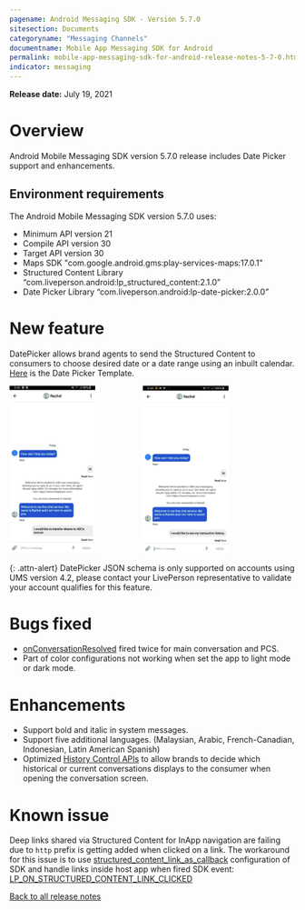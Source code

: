 ```yaml
---
pagename: Android Messaging SDK - Version 5.7.0
sitesection: Documents
categoryname: "Messaging Channels"
documentname: Mobile App Messaging SDK for Android
permalink: mobile-app-messaging-sdk-for-android-release-notes-5-7-0.html
indicator: messaging
---
```


**Release date:** July 19, 2021

# Overview

Android Mobile Messaging SDK version 5.7.0 release includes Date Picker support and enhancements.

## Environment requirements

The Android Mobile Messaging SDK version 5.7.0 uses:

- Minimum API version 21
- Compile API version 30
- Target API version 30
- Maps SDK "com.google.android.gms:play-services-maps:17.0.1"
- Structured Content Library “com.liveperson.android:lp_structured_content:2.1.0”
- Date Picker Library “com.liveperson.android:lp-date-picker:2.0.0”

# New feature

DatePicker allows brand agents to send the Structured Content to consumers to choose desired date or a date range using an inbuilt calendar. [Here](mobile-sdk-and-web-templates-date-picker-template.html) is the Date Picker Template.

<div style="width: 100%; position: relative;">
    <img loading="lazy" src="/img/DatePickerSingleSelection.gif" alt="Date Picker Single Selection" style="float: left; width: 30%;height: auto; margin-right: 6em">
    <img loading="lazy" src="/img/DatePickerRangeSelection.gif" alt="Date Picker Range Selection" style="width: 30%;height: auto;">
</div>

{: .attn-alert}
DatePicker JSON schema is only supported on accounts using UMS version 4.2, please contact your LivePerson representative to validate your account qualifies for this feature.

# Bugs fixed

- [onConversationResolved](mobile-app-messaging-sdk-for-android-sdk-apis-callbacks-index.html#conversation-resolved) fired twice for main conversation and PCS.
- Part of color configurations not working when set the app to light mode or dark mode.

# Enhancements

- Support bold and italic in system messages.
- Support five additional languages. (Malaysian, Arabic, French-Canadian, Indonesian, Latin American Spanish)
- Optimized [History Control APIs](mobile-app-messaging-sdk-for-android-sdk-apis-control-history-apis.html#important-notes) to allow brands to decide which historical or current conversations displays to the consumer when opening the conversation screen.

# Known issue

Deep links shared via Structured Content for InApp navigation are failing due to `http` prefix is getting added when clicked on a link. The workaround for this issue is to use [structured_content_link_as_callback](mobile-app-messaging-sdk-for-android-sdk-attributes-5-0-and-above.html#structured-content) configuration of SDK and handle links inside host app when fired SDK event: [LP_ON_STRUCTURED_CONTENT_LINK_CLICKED](mobile-app-messaging-sdk-for-android-sdk-apis-callbacks-index.html#structured-content-link-clicked)

<div class="btn-wrapper">
<a class="back-btn" href="mobile-app-messaging-sdk-for-android-all-release-notes.html">Back to all release notes</a>
</div>
